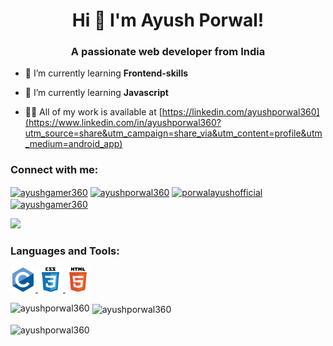<h1 align="center">Hi 👋 I'm Ayush Porwal!</h1>
<h3 align="center">A passionate web developer from India</h3>


- 🔭 I’m currently learning **Frontend-skills**

- 🌱 I’m currently learning **Javascript**

- 👨‍💻 All of my work is available at [https://linkedin.com/ayushporwal360](https://www.linkedin.com/in/ayushporwal360?utm_source=share&utm_campaign=share_via&utm_content=profile&utm_medium=android_app)




<h3 align="left">Connect with me:</h3>
<p align="left">
<a href="https://twitter.com/ayushgamer360" target="blank"><img align="center" src="https://raw.githubusercontent.com/rahuldkjain/github-profile-readme-generator/master/src/images/icons/Social/twitter.svg" alt="ayushgamer360" height="30" width="40" /></a>
<a href="https://linkedin.com/in/ayushporwal360" target="blank"><img align="center" src="https://raw.githubusercontent.com/rahuldkjain/github-profile-readme-generator/master/src/images/icons/Social/linked-in-alt.svg" alt="ayushporwal360" height="30" width="40" /></a>
<a href="https://instagram.com/porwalayushofficial" target="blank"><img align="center" src="https://raw.githubusercontent.com/rahuldkjain/github-profile-readme-generator/master/src/images/icons/Social/instagram.svg" alt="porwalayushofficial" height="30" width="40" /></a>
<a href="https://discord.gg/ayushgamer360" target="blank"><img align="center" src="https://raw.githubusercontent.com/rahuldkjain/github-profile-readme-generator/master/src/images/icons/Social/discord.svg" alt="ayushgamer360" height="30" width="40" /></a>
</p>

<img src="GIF/1.gif">
<h3 align="left">Languages and Tools:</h3>
<p align="left"> <a href="https://www.cprogramming.com/" target="_blank" rel="noreferrer"> <img src="https://raw.githubusercontent.com/devicons/devicon/master/icons/c/c-original.svg" alt="c" width="40" height="40"/> </a> <a href="https://www.w3schools.com/css/" target="_blank" rel="noreferrer"> <img src="https://raw.githubusercontent.com/devicons/devicon/master/icons/css3/css3-original-wordmark.svg" alt="css3" width="40" height="40"/> </a> <a href="https://www.w3.org/html/" target="_blank" rel="noreferrer"> <img src="https://raw.githubusercontent.com/devicons/devicon/master/icons/html5/html5-original-wordmark.svg" alt="html5" width="40" height="40"/> </a> </p>

<p><img align="left" src="https://github-readme-stats.vercel.app/api/top-langs?username=ayushporwal360&show_icons=true&locale=en&layout=compact" alt="ayushporwal360" /></p>

<p>&nbsp;<img align="center" src="https://github-readme-stats.vercel.app/api?username=ayushporwal360&show_icons=true&locale=en" alt="ayushporwal360" /></p>

<p><img align="center" src="https://github-readme-streak-stats.herokuapp.com/?user=ayushporwal360&" alt="ayushporwal360" /></p>

